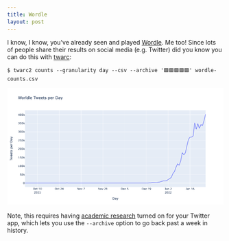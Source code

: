 ```yaml
---
title: Wordle
layout: post
---
```


I know, I know, you've already seen and played [Wordle]. Me too! Since lots of people share their results on social media (e.g. Twitter) did you know you can do this with [twarc]:

```
$ twarc2 counts --granularity day --csv --archive '🟩🟩🟩🟩🟩' wordle-counts.csv
```

<a href="https://github.com/edsu/notebooks/blob/master/Wordle.ipynb"><img src="/images/wordle-counts.png" class="img-responsive"></a>

Note, this requires having [academic research] turned on for your Twitter app, which lets you use the `--archive` option to go back past a week in history.


[twarc]: https://twarc-project.readthedocs.org
[Wordle]: https://www.nytimes.com/2022/01/03/technology/wordle-word-game-creator.html
[academic research]: https://developer.twitter.com/en/products/twitter-api/academic-research

